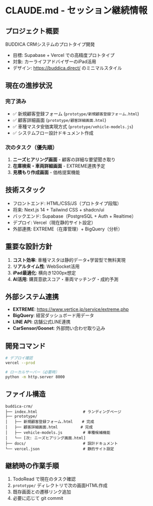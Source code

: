 # CLAUDE.md - セッション継続情報

## プロジェクト概要
BUDDICA CRMシステムのプロトタイプ開発
- 目標: Supabase + Vercel での高精度プロトタイプ
- 対象: カーライフアドバイザーのiPad活用
- デザイン: https://buddica.direct/ のミニマルスタイル

## 現在の進捗状況

### 完了済み
- ✅ 新規顧客登録フォーム (`prototype/新規顧客登録フォーム.html`)
- ✅ 顧客詳細画面 (`prototype/顧客詳細画面.html`)
- ✅ 車種マスタ安価実現方式 (`prototype/vehicle-models.js`)
- ✅ システムフロー設計ドキュメント作成

### 次のタスク（優先順）
1. **ニーズヒアリング画面** - 顧客の詳細な要望聞き取り
2. **在庫検索・車両詳細画面** - EXTREME連携予定
3. **見積もり作成画面** - 価格提案機能

## 技術スタック
- フロントエンド: HTML/CSS/JS（プロトタイプ段階）
- 将来: Next.js 14 + Tailwind CSS + shadcn/ui
- バックエンド: Supabase（PostgreSQL + Auth + Realtime）
- デプロイ: Vercel（現在静的サイト設定）
- 外部連携: EXTREME（在庫管理）+ BigQuery（分析）

## 重要な設計方針
1. **コスト効率**: 車種マスタは静的データ+学習型で無料実現
2. **リアルタイム性**: WebSocket活用
3. **iPad最適化**: 横向き1200px想定
4. **AI活用**: 購買意欲スコア・車両マッチング・成約予測

## 外部システム連携
- **EXTREME**: https://www.vertice.jp/service/extreme.php
- **BigQuery**: 経営ダッシュボード用データ
- **LINE API**: 店舗公式LINE連携
- **CarSensor/Goonet**: 外部問い合わせ取り込み

## 開発コマンド
```bash
# デプロイ確認
vercel --prod

# ローカルサーバー（必要時）
python -m http.server 8000
```

## ファイル構造
```
buddica-crm/
├── index.html                    # ランディングページ
├── prototype/
│   ├── 新規顧客登録フォーム.html    # 完成
│   ├── 顧客詳細画面.html          # 完成  
│   ├── vehicle-models.js         # 車種候補機能
│   └── [次: ニーズヒアリング画面.html]
├── docs/                         # 設計ドキュメント
└── vercel.json                   # 静的サイト設定
```

## 継続時の作業手順
1. TodoRead で現在のタスク確認
2. `prototype/` ディレクトリで次の画面HTML作成
3. 既存画面との遷移リンク追加
4. 必要に応じて git commit